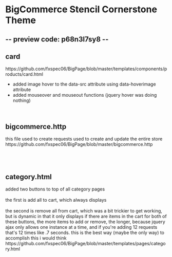 <h1>BigCommerce Stencil Cornerstone Theme</br></h1>
<h2>-- preview code: p68n3l7sy8 --</h2>
<p>
  <h2>card</h2>
  https://github.com/fxspec06/BigPage/blob/master/templates/components/products/card.html
  <ul>
  <li>added image hover to the data-src attribute using data-hoverimage attribute</li>
  <li>added mouseover and mouseout functions (jquery hover was doing nothing)</li>
  </ul>
</br>

<h2>bigcommerce.http</h2>
this file used to create requests used to create and update the entire store
https://github.com/fxspec06/BigPage/blob/master/bigcommerce.http
</br>
</br>
</br>
</br>
<h2>category.html</h2>
added two buttons to top of all category pages</br></br>
the first is add all to cart, which always displays</br></br>
the second is remove all from cart, which was a bit trickier to get working, but is dynamic in that it only displays if there are items in the cart
for both of these buttons, the more items to add or remove, the longer, because jquery ajax only allows one instance at a time, and if you're adding 12 requests that's 12 times like .7 seconds. this is the best way (maybe the only way) to accomplish this i would think
https://github.com/fxspec06/BigPage/blob/master/templates/pages/category.html
</p>
